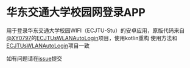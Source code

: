 # 华东交通大学校园网登录APP

用于登录华东交通大学校园WIFI（ECJTU-Stu）的安卓应用，原版代码来自[@XY0797](https://github.com/XY0797)的[ECJTUsWLANAutoLogin](https://github.com/XY0797/ECJTUsWLANAutoLogin)项目，使用kotlin重构
使用方法和[ECJTUsWLANAutoLogin](https://github.com/XY0797/ECJTUsWLANAutoLogin)项目一致

如有问题请在[issue](https://github.com/Agiens02/ECJTUAutoLogin/issues)提交
